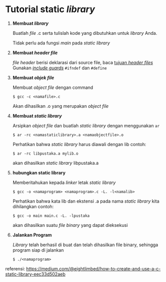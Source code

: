 Tutorial static _library_
=======================

1. **Membuat _library_**

    Buatlah _file_ <namafile>.c serta tulislah kode yang dibutuhkan untuk _library_ Anda.
    
    Tidak perlu ada fungsi _main_ pada _static library_

2. **Membuat _header file_**
    
    _file header_ berisi deklarasi dari source file, baca [tujuan _header files_](https://stackoverflow.com/questions/11527528/confused-about-the-actual-purpose-of-header-files-in-c)
    Gunakan [_include guards_](https://stackoverflow.com/questions/1653958/why-are-ifndef-and-define-used-in-c-header-files) ```#ifndef``` dan ```#define```

3. **Membuat _objek file_**
    
    Membuat _object file_ dengan command
    ```
    $ gcc -c <namafile>.c
    ```
    Akan dihasilkan <namafile>.o yang merupakan _object file_
    
4. **Membuat _static library_**
    
    Arsipkan _object file_ dan buatlah _static library_ dengan menggunakan ``ar``
    ```
    $ ar -rc <namastaticlibrary>.a <namaobjectfile>.o
    ```
    Perhatikan bahwa _static library_ harus diawali dengan lib
    contoh:
    ```
    $ ar -rc libpustaka.a mylib.o
    ```
    akan dihasilkan _static library_ libpustaka.a
    
5. **hubungkan static library**
    
    Memberitahukan kepada _linker_ letak _static library_
    ```
    $ gcc -o <namaprogram> <namaprogram>.c -L. -l<namalib>
    ```
    
    Perhatikan bahwa kata lib dan ekstensi .a pada nama _static library_ kita dihilangkan
    contoh:
    ```
    $ gcc -o main main.c -L. -lpustaka
    ```
    akan dihasilkan suatu _file binary_ yang dapat dieksekusi
6. **Jalankan Program**
    
    _Library_ telah berhasil di buat dan telah dihasilkan file binary, sehingga program siap di jalankan

    ```
    $ ./<namaprogram>
    ```
  
referensi: https://medium.com/@eightlimbed/how-to-create-and-use-a-c-static-library-eec33d502aeb
